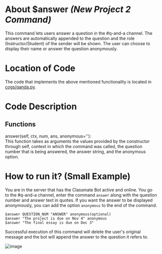 # About $answer _(New Project 2 Command)_
This command lets users answer a question in the #q-and-a channel. The answers are automatically appended to the question and the role (Instructor/Student) of the sender will be shown. The user can choose to display their name or answer the question anonymously. 

# Location of Code
The code that implements the above mentioned functionality is located in [cogs/qanda.py](https://github.com/SE21-Team2/ClassMateBot/blob/main/cogs/qanda.py).

# Code Description
## Functions
answer(self, ctx, num, ans, anonymous=''): <br>
This function takes as arguments the values provided by the constructor through self, context in which the command was called, the question number that is being answered, the answer string, and the anonymous option.

# How to run it? (Small Example)
You are in the server that has the Classmate Bot active and online. You go to
 the #q-and-a channel, enter the command `answer` along with the question number and answer text in quotes. If you want the answer to be displayed anonymously, you can add the option `anonymous` to the end of the command.
```
$answer QUESTION_NUM "ANSWER" anonymous(optional)
$answer "The project is due on Nov 4" anonymous
$answer "The final essay is due on Dec 3"
```
Successful execution of this command will delete the user's original message and the bot will
 append the answer to the question it refers to. 

![image](https://user-images.githubusercontent.com/32313919/140245276-e2752e1b-eea0-4998-9dcc-2f6c6df6dac4.png)